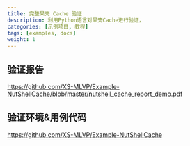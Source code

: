 ```yaml
---
title: 完整果壳 Cache 验证
description: 利用Python语言对果壳Cache进行验证，
categories: [示例项目, 教程]
tags: [examples, docs]
weight: 1
---
```


## 验证报告

<https://github.com/XS-MLVP/Example-NutShellCache/blob/master/nutshell_cache_report_demo.pdf>

## 验证环境&用例代码

<https://github.com/XS-MLVP/Example-NutShellCache>
